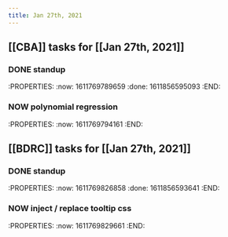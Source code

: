 ```yaml
---
title: Jan 27th, 2021
---
```


## [[CBA]] tasks for [[Jan 27th, 2021]]
### DONE standup
:PROPERTIES:
:now: 1611769789659
:done: 1611856595093
:END:
### NOW polynomial regression
:PROPERTIES:
:now: 1611769794161
:END:
## [[BDRC]] tasks for [[Jan 27th, 2021]]
### DONE standup
:PROPERTIES:
:now: 1611769826858
:done: 1611856593641
:END:
### NOW inject / replace tooltip css
:PROPERTIES:
:now: 1611769829661
:END:
